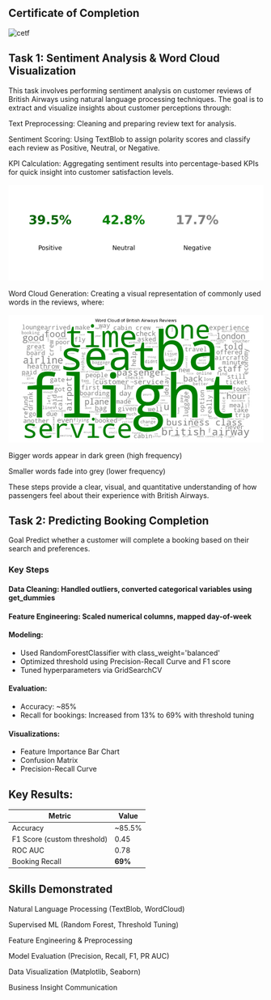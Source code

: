## Certificate of Completion 
![cetf](https://github.com/Shriyaak/Sentiment-Analysis-of-British-Airways-Reviews/blob/a7fadf97aee2e81fef2fcdb687f201cc10e69b0f/certi.png) 

## Task 1: Sentiment Analysis & Word Cloud Visualization
This task involves performing sentiment analysis on customer reviews of British Airways using natural language processing techniques. The goal is to extract and visualize insights about customer perceptions through:

Text Preprocessing: Cleaning and preparing review text for analysis.

Sentiment Scoring: Using TextBlob to assign polarity scores and classify each review as Positive, Neutral, or Negative.

KPI Calculation: Aggregating sentiment results into percentage-based KPIs for quick insight into customer satisfaction levels.
<br/> 
<br/> 
![sub1_img1](https://github.com/Shriyaak/-Sentiment-Analysis-of-British-Airways-Reviews/blob/c6b40e3ea839c0be8eec8030926ec0679c596939/sentiment_kpis.png)

Word Cloud Generation: Creating a visual representation of commonly used words in the reviews, where:
<br/> 
<br/> 
![sub1_img2](https://github.com/Shriyaak/-Sentiment-Analysis-of-British-Airways-Reviews/blob/c6b40e3ea839c0be8eec8030926ec0679c596939/wordcloud.png)

Bigger words appear in dark green (high frequency)

Smaller words fade into grey (lower frequency)

These steps provide a clear, visual, and quantitative understanding of how passengers feel about their experience with British Airways.

## Task 2: Predicting Booking Completion
Goal
Predict whether a customer will complete a booking based on their search and preferences.

### Key Steps
#### Data Cleaning: Handled outliers, converted categorical variables using get_dummies

#### Feature Engineering: Scaled numerical columns, mapped day-of-week

#### Modeling:
- Used RandomForestClassifier with class_weight='balanced' <br/> 
- Optimized threshold using Precision-Recall Curve and F1 score <br/> 
- Tuned hyperparameters via GridSearchCV <br/> 

#### Evaluation: 
- Accuracy: ~85% <br/> 
- Recall for bookings: Increased from 13% to 69% with threshold tuning <br/> 

#### Visualizations: 
- Feature Importance Bar Chart <br/> 
- Confusion Matrix <br/> 
- Precision-Recall Curve <br/> 


## Key Results: 
| Metric                      | Value   |
| --------------------------- | ------- |
| Accuracy                    | \~85.5% |
| F1 Score (custom threshold) | 0.45    |
| ROC AUC                     | 0.78    |
| Booking Recall              | **69%** |


## Skills Demonstrated
Natural Language Processing (TextBlob, WordCloud)

Supervised ML (Random Forest, Threshold Tuning)

Feature Engineering & Preprocessing

Model Evaluation (Precision, Recall, F1, PR AUC)

Data Visualization (Matplotlib, Seaborn)

Business Insight Communication
